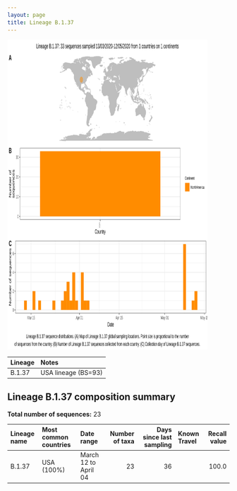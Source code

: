 ```yaml
---
layout: page
title: Lineage B.1.37
---
```




<img src="../assets/images/B.1.37.svg" alt="B.1.37 lineage summary figure" width="90%" height="700px" />


| Lineage | Notes |
|:-----|:-----|
| B.1.37 | USA lineage (BS=93) |

<h2>Lineage B.1.37 composition summary </h2>

<strong>Total number of sequences:</strong> 23

| Lineage name | Most common countries | Date range | Number of taxa |  Days since last sampling | Known Travel | Recall value |
|:-----|:-----|:-------|-------:|-------:|:---------|--------:|
| B.1.37 | USA (100%) | March 12 to April 04 | 23 | 36 |  | 100.0 |
